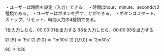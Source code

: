 ・ユーザーは時間を設定（入力）できる。
 ・時間はhour、minute、secondの3種類である。
・ユーザーはボタンを押すことができる。
 ・ボタンはスタート、ストップ、リセット、時間入力の4種類である。

1を入力したら、00:00:01を出力する
98を入力したら、00:00:98を出力する

☑ [9] => '9s'
☑ [9,0] => '1m30s'
☑ [1,9,0] => '2m30s'

90 => 1:30